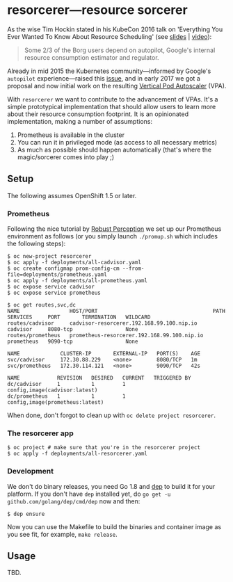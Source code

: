 # resorcerer—resource sorcerer

As the wise Tim Hockin stated in his KubeCon 2016 talk on 'Everything You Ever Wanted To Know About Resource Scheduling' (see [slides](https://speakerdeck.com/thockin/everything-you-ever-wanted-to-know-about-resource-scheduling-dot-dot-dot-almost) | [video](https://www.youtube.com/watch?v=nWGkvrIPqJ4)):

> Some 2/3 of the Borg users depend on autopilot, Google's internal resource consumption estimator and regulator.

Already in mid 2015 the Kubernetes community—informed by Google's `autopilot` experience—raised this [issue](https://github.com/kubernetes/kubernetes/issues/10782), and in early 2017 we got a proposal and now initial work on the resulting [Vertical Pod Autoscaler](https://github.com/kubernetes/autoscaler/tree/master/vertical-pod-autoscaler) (VPA).

With `resorcerer` we want to contribute to the advancement of VPAs. It's a simple prototypical implementation that should allow users to learn more about their resource consumption footprint. It is an opinionated implementation, making a number of assumptions:

1. Prometheus is available in the cluster
1. You can run it in privileged mode (as access to all necessary metrics)
1. As much as possible should happen automatically (that's where the magic/sorcerer comes into play ;)

## Setup

The following assumes OpenShift 1.5 or later.

### Prometheus

Following the nice tutorial by [Robust Perception](https://www.robustperception.io/openshift-and-prometheus/)
we set up our Prometheus environment as follows (or you simply launch `./promup.sh` which includes the following steps):

```
$ oc new-project resorcerer
$ oc apply -f deployments/all-cadvisor.yaml
$ oc create configmap prom-config-cm --from-file=deployments/prometheus.yaml
$ oc apply -f deployments/all-prometheus.yaml
$ oc expose service cadvisor
$ oc expose service prometheus

$ oc get routes,svc,dc
NAME                HOST/PORT                                     PATH      SERVICES     PORT       TERMINATION   WILDCARD
routes/cadvisor     cadvisor-resorcerer.192.168.99.100.nip.io               cadvisor     8080-tcp                 None
routes/prometheus   prometheus-resorcerer.192.168.99.100.nip.io             prometheus   9090-tcp                 None

NAME             CLUSTER-IP       EXTERNAL-IP   PORT(S)    AGE
svc/cadvisor     172.30.88.229    <none>        8080/TCP   1m
svc/prometheus   172.30.114.121   <none>        9090/TCP   42s

NAME            REVISION   DESIRED   CURRENT   TRIGGERED BY
dc/cadvisor     1          1         1         config,image(cadvisor:latest)
dc/prometheus   1          1         1         config,image(prometheus:latest)
```

When done, don't forgot to clean up with `oc delete project resorcerer`.

### The resorcerer app

```
$ oc project # make sure that you're in the resorcerer project
$ oc apply -f deployments/all-resorcerer.yaml
```

### Development

We don't do binary releases, you need Go 1.8 and [dep](https://github.com/golang/dep) to build it for your platform. If you don't have `dep` installed yet, do `go get -u github.com/golang/dep/cmd/dep` now and then:

```
$ dep ensure
```

Now you can use the Makefile to build the binaries and container image as you see fit, for example, `make release`.

## Usage

TBD.
